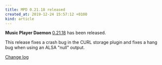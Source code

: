 ```yaml
---
title: MPD 0.21.18 released
created_at: 2019-12-24 15:57:12 +0100
kind: article
---
```


**Music Player Daemon**
[0.21.18](http://www.musicpd.org/download/mpd/0.21/mpd-0.21.18.tar.xz)
has been released.

This release fixes a crash bug in the CURL storage plugin and fixes a
hang bug when using an ALSA "null" output.

[Change log](https://raw.githubusercontent.com/MusicPlayerDaemon/MPD/v0.21.18/NEWS)
